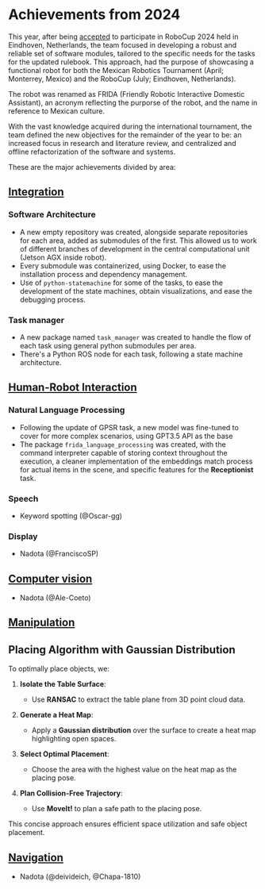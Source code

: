 # Achievements from 2024

This year, after being [accepted](https://athome.robocup.org/2024-qualified-teams/) to participate in RoboCup 2024 held in Eindhoven, Netherlands, the team focused in developing a robust and reliable set of software modules, tailored to the specific needs for the tasks for the updated rulebook. This approach, had the purpose of showcasing a functional robot for both the Mexican Robotics Tournament (April; Monterrey, Mexico) and the RoboCup (July; Eindhoven, Netherlands).

The robot was renamed as FRIDA (Friendly Robotic Interactive Domestic Assistant), an acronym reflecting the purporse of the robot, and the name in reference to Mexican culture.

With the vast knowledge acquired during the international tournament, the team defined the new objectives for the remainder of the year to be: an increased focus in research and literature review, and centralized and offline refactorization of the software and systems.

These are the major achievements divided by area:

## [Integration](Integration/index.md)
### Software Architecture
- A new empty repository was created, alongside separate repositories for each area, added as submodules of the first. This allowed us to work of different branches of development in the central computational unit (Jetson AGX inside robot).
- Every submodule was containerized, using Docker, to ease the installation process and dependency management.
- Use of `python-statemachine` for some of the tasks, to ease the development of the state machines, obtain visualizations, and ease the debugging process.

### Task manager
- A new package named `task_manager` was created to handle the flow of each task using general python submodules per area.
- There's a Python ROS node for each task, following a state machine architecture.

## [Human-Robot Interaction](Human-Robot%20Interaction/index.md)
### Natural Language Processing
- Following the update of GPSR task, a new model was fine-tuned to cover for more complex scenarios, using GPT3.5 API as the base
- The package `frida_language_processing` was created, with the command interpreter capable of storing context throughout the execution, a cleaner implementation of the embeddings match process for actual items in the scene, and specific features for the **Receptionist** task.

### Speech
- Keyword spotting (@Oscar-gg)

### Display
- Nadota (@FranciscoSP)

## [Computer vision](Computer%20vision/index.md)
- Nadota (@Ale-Coeto)

## [Manipulation](Manipulation/index.md)
## Placing Algorithm with Gaussian Distribution

To optimally place objects, we:

1. **Isolate the Table Surface**:
   - Use **RANSAC** to extract the table plane from 3D point cloud data.

2. **Generate a Heat Map**:
   - Apply a **Gaussian distribution** over the surface to create a heat map highlighting open spaces.

3. **Select Optimal Placement**:
   - Choose the area with the highest value on the heat map as the placing pose.

4. **Plan Collision-Free Trajectory**:
   - Use **MoveIt!** to plan a safe path to the placing pose.

This concise approach ensures efficient space utilization and safe object placement.


## [Navigation](Navigation/index.md)
- Nadota (@deivideich, @Chapa-1810)